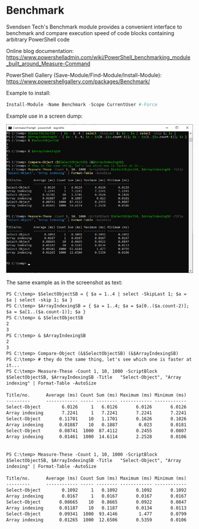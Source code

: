 # Benchmark

Svendsen Tech's Benchmark module provides a convenient interface to benchmark and compare execution speed of code blocks containing arbitrary PowerShell code

Online blog documentation: https://www.powershelladmin.com/wiki/PowerShell_benchmarking_module_built_around_Measure-Command

PowerShell Gallery (Save-Module/Find-Module/Install-Module): https://www.powershellgallery.com/packages/Benchmark/

Example to install:

```powershell
Install-Module -Name Benchmark -Scope CurrentUser #-Force
```

Example use in a screen dump:

![alt_tag](/img/Benchmark-Measure-These-example.png)

The same example as in the screenshot as text:

```
PS C:\temp> $SelectObjectSB = { $a = 1..4 | select -SkipLast 1; $a = $a | select -skip 1; $a }
PS C:\temp> $ArrayIndexingSB = { $a = 1..4; $a = $a[0..($a.count-2)]; $a = $a[1..($a.count-1)]; $a }
PS C:\temp> & $SelectObjectSB
2
3
PS C:\temp> & $ArrayIndexingSB
2
3
PS C:\temp> Compare-Object (&$SelectObjectSB) (&$ArrayIndexingSB)
PS C:\temp> # they do the same thing, let's see which one is faster at it...
PS C:\temp> Measure-These -Count 1, 10, 1000 -ScriptBlock $SelectObjectSB, $ArrayIndexingSB -Title   "Select-Object", "Array indexing" | Format-Table -AutoSize

Title/no.      Average (ms) Count Sum (ms) Maximum (ms) Minimum (ms)
---------      ------------ ----- -------- ------------ ------------
Select-Object        6.0126     1   6.0126       6.0126       6.0126
Array indexing       7.2241     1   7.2241       7.2241       7.2241
Select-Object       0.11701    10   1.1701       0.1626       0.1026
Array indexing      0.01887    10   0.1887        0.023       0.0181
Select-Object       0.08741  1000  87.4112       0.2455       0.0807
Array indexing      0.01461  1000  14.6114       2.2528       0.0106


PS C:\temp> Measure-These -Count 1, 10, 1000 -ScriptBlock $SelectObjectSB, $ArrayIndexingSB -Title   "Select-Object", "Array indexing" | Format-Table -AutoSize

Title/no.      Average (ms) Count Sum (ms) Maximum (ms) Minimum (ms)
---------      ------------ ----- -------- ------------ ------------
Select-Object        0.1092     1   0.1092       0.1092       0.1092
Array indexing       0.0167     1   0.0167       0.0167       0.0167
Select-Object       0.08665    10   0.8665       0.0922       0.0847
Array indexing      0.01187    10   0.1187       0.0134       0.0113
Select-Object       0.09341  1000  93.4146        1.477       0.0799
Array indexing      0.01265  1000  12.6506       0.5359       0.0106
```

